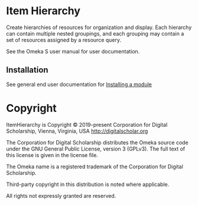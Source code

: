 # Item Hierarchy

Create hierarchies of resources for organization and display. Each hierarchy can contain multiple nested groupings, and each grouping may contain a set of resources assigned by a resource query.

See the Omeka S user manual for user documentation.

## Installation

See general end user documentation for [Installing a module](http://omeka.org/s/docs/user-manual/modules/#installing-modules)

# Copyright

ItemHierarchy is Copyright © 2019-present Corporation for Digital Scholarship, Vienna, Virginia, USA http://digitalscholar.org

The Corporation for Digital Scholarship distributes the Omeka source code
under the GNU General Public License, version 3 (GPLv3). The full text
of this license is given in the license file.

The Omeka name is a registered trademark of the Corporation for Digital Scholarship.

Third-party copyright in this distribution is noted where applicable.

All rights not expressly granted are reserved.
